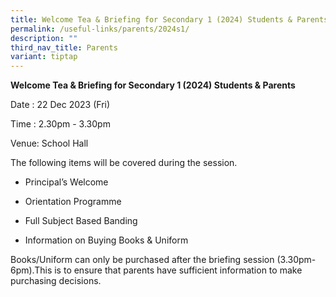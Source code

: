 ```yaml
---
title: Welcome Tea & Briefing for Secondary 1 (2024) Students & Parents
permalink: /useful-links/parents/2024s1/
description: ""
third_nav_title: Parents
variant: tiptap
---
```

<p><strong>Welcome Tea &amp; Briefing for Secondary 1 (2024) Students &amp; Parents</strong></p><p>Date : 22 Dec 2023 (Fri)</p><p>Time : 2.30pm - 3.30pm</p><p>Venue: School Hall </p><p>The following items will be covered during the session.</p><ul data-tight="true" class="tight"><li><p>Principal’s Welcome</p></li><li><p>Orientation Programme</p></li><li><p>Full Subject Based Banding</p></li><li><p>Information on Buying Books &amp; Uniform</p></li></ul><p>Books/Uniform can only be purchased after the briefing session (3.30pm-6pm).This is to ensure that parents have sufficient information to make purchasing decisions.</p><p></p>